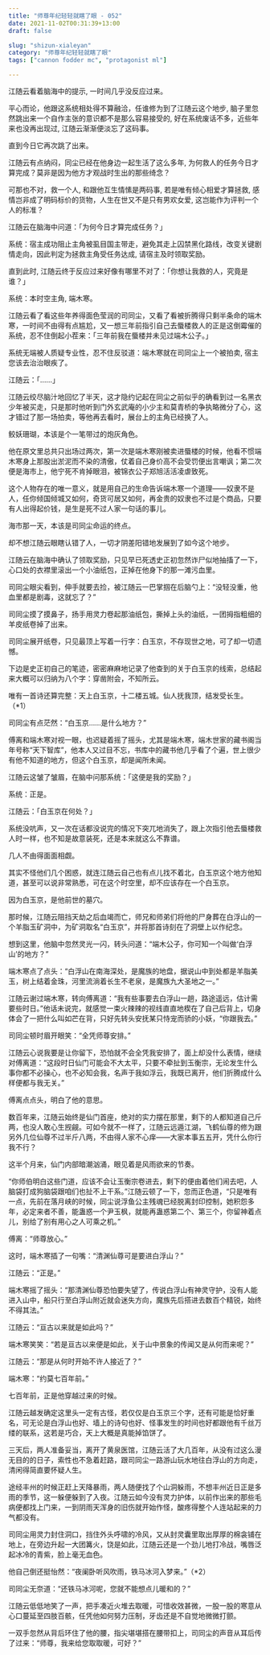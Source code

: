 ```yaml
---
title: "师尊年纪轻轻就瞎了眼 - 052"
date: 2021-11-02T00:31:39+13:00
draft: false

slug: "shizun-xialeyan"
category: "师尊年纪轻轻就瞎了眼"
tags: ["cannon fodder mc", "protagonist ml"]

---
```

江随云看着脑海中的提示, 一时间几乎没反应过来。

平心而论，他跟这系统相处得不算融洽，任谁修为到了江随云这个地步, 脑子里忽然跳出来一个自作主张的意识都不是那么容易接受的, 好在系统废话不多，近些年来也没再出现过, 江随云渐渐便淡忘了这码事。

直到今日它再次跳了出来。

江随云有点纳闷，同尘已经在他身边一起生活了这么多年, 为何救人的任务今日才算完成？莫非是因为他方才观战时生出的那些绮念？

可那也不对，救一个人, 和跟他互生情愫是两码事, 若是唯有倾心相爱才算拯救, 感情岂非成了明码标价的货物，人生在世又不是只有男欢女爱, 这岂能作为评判一个人的标准？

江随云在脑海中问道：「为何今日才算完成任务？」

系统：宿主成功阻止主角被虱目国主带走，避免其走上囚禁黑化路线，改变关键剧情走向，因此判定为拯救主角受任务达成, 请宿主及时领取奖励。

直到此时, 江随云终于反应过来好像有哪里不对了：「你想让我救的人，究竟是谁？」

系统：本时空主角, 端木寒。

江随云看了看这些年养得面色莹润的司同尘，又看了看被折腾得只剩半条命的端木寒，一时间不由得有点尴尬，又一想三年前指引自己去蜃楼救人的正是这倒霉催的系统，忍不住倒起小茬来：「三年前我在蜃楼并未见过端木公子。」

系统无端被人质疑专业性，忍不住反驳道：端木寒就在司同尘上一个被拍卖, 宿主您该去治治眼疾了。

江随云：「……」

江随云绞尽脑汁地回忆了半天，这才隐约记起在同尘之前似乎的确看到过一名黑衣少年被买走，只是那时他听到门外玄武庵的小少主和莫青桥的争执略微分了心，这才错过了那一场拍卖，等他再去看时，展台上的主角已经换了人。

鲛妖珊瑚，本该是个一笔带过的炮灰角色。

他在原文里总共只出场过两次，第一次是端木寒刚被卖进蜃楼的时候，他看不惯端木寒身上那股出淤泥而不染的清傲，仗着自己身价高不会受罚便出言嘲讽；第二次便是海市上，他宁死不肯掉眼泪，被锦衣公子郑旭活活凌虐致死。

这个人物存在的唯一意义，就是用自己的生命告诉端木寒一个道理——奴隶不是人，任你倾国倾城又如何，奇货可居又如何，再金贵的奴隶也不过是个商品，只要有人出得起价钱，是生是死不过人家一句话的事儿。

海市那一天，本该是司同尘命运的终点。

却不想江随云眼瞎认错了人，一切才阴差阳错地发展到了如今这个地步。

江随云在脑海中确认了领取奖励，只见早已死透史正初忽然诈尸似地抽搐了一下，心口处的衣襟里滚出一个小油纸包，正掉在他身下的那一滩污血里。

司同尘眼尖看到，伸手就要去捡，被江随云一巴掌掴在后脑勺上：“没轻没重，他血里都是剧毒，这就忘了？”

司同尘摸了摸鼻子，扬手用灵力卷起那油纸包，撕掉上头的油纸，一团拇指粗细的羊皮纸卷掉了出来。

司同尘展开纸卷，只见最顶上写着一行字：白玉京，不存现世之地，可了却一切遗憾。

下边是史正初自己的笔迹，密密麻麻地记录了他查到的关于白玉京的线索，总结起来大概可以归纳为八个字：穿凿附会，不知所云。

唯有一首诗还算完整：天上白玉京，十二楼五城。仙人抚我顶，结发受长生。（*1）

司同尘有点茫然：“白玉京……是什么地方？”

傅离和端木寒对视一眼，也迟疑着摇了摇头，尤其是端木寒，端木世家的藏书阁当年号称“天下智库”，他本人又过目不忘，书库中的藏书他几乎看了个遍，世上很少有他不知道的地方，但这个白玉京，却是闻所未闻。

江随云这皱了皱眉，在脑中问那系统：「这便是我的奖励？」

系统：正是。

江随云：「白玉京在何处？」

系统没吭声，又一次在话都没说完的情况下突兀地消失了，跟上次指引他去蜃楼救人时一样，也不知是故意装死，还是本来就这么不靠谱。

几人不由得面面相觑。

其实不怪他们几个困惑，就连江随云自己也有点儿找不着北，白玉京这个地方他知道，甚至可以说非常熟悉，可在这个时空里，却不应该存在一个白玉京。

因为白玉京，是他前世的墓穴。

那时候，江随云阻挡天劫之后血竭而亡，师兄和师弟们将他的尸身葬在白浮山的一个羊脂玉矿洞中，为矿洞取名“白玉京”，并将那首诗刻在了洞壁上以作纪念。

想到这里，他脑中忽然灵光一闪，转头问道：“端木公子，你可知一个叫做‘白浮山’的地方？”

端木寒点了点头：“白浮山在南海深处，是魔族的地盘，据说山中到处都是羊脂美玉，树上结着金珠，河里流淌着长生不老泉，是魔族九大圣地之一。”

江随云谢过端木寒，转向傅离道：“我有些事要去白浮山一趟，路途遥远，估计需要些时日。”他话未说完，就感觉一束火辣辣的视线直直地楔在了自己后背上，切身体会了一把什么叫如芒在背，只好先转头安抚某只恃宠而骄的小妖，“你跟我去。”

司同尘顿时眉开眼笑：“全凭师尊安排。”

江随云心说我要是让你留下，恐怕就不会全凭我安排了，面上却没什么表情，继续对傅离道：“这段时日仙门可能会不大太平，只要不牵扯到玉衡宗，无论发生什么事你都不必操心，也不必知会我，名声于我如浮云，我既已离开，他们折腾成什么样便都与我无关。”

傅离点点头，明白了他的意思。

数百年来，江随云始终是仙门首座，绝对的实力摆在那里，剩下的人都知道自己斤两，也没人敢心生觊觎。可如今就不一样了，江随云远遁江湖，飞鹤仙尊的修为跟另外几位仙尊不过半斤八两，不由得人家不心痒——大家本事五五开，凭什么你行我不行？

这半个月来，仙门内部暗潮汹涌，眼见着是风雨欲来的节奏。

“你师伯明白这些门道，应该不会让玉衡宗卷进去，剩下的便由着他们闹去吧，人脑袋打成狗脑袋跟咱们也扯不上干系。”江随云顿了一下，忽而正色道，“只是唯有一点，先前在落月峡的时候，同尘说浮鱼公主残魂已经脱离封印控制，她积怨多年，必定来者不善，能蛊惑一个尹玉枫，就能再蛊惑第二个、第三个，你留神着点儿，别给了别有用心之人可乘之机。”

傅离：“师尊放心。”

这时，端木寒插了一句嘴：“清渊仙尊可是要进白浮山？”

江随云：“正是。”

端木寒摇了摇头：“那清渊仙尊恐怕要失望了，传说白浮山有神灵守护，没有人能进入山中，船只行至白浮山附近就会迷失方向，魔族先后搭进去数百个精锐，始终不得其法。”

江随云：“亘古以来就是如此吗？”

端木寒笑笑：“若是亘古以来便是如此，关于山中景象的传闻又是从何而来呢？”

江随云：“那是从何时开始不许人接近了？”

端木寒：“约莫七百年前。”

七百年前，正是他穿越过来的时候。

江随云越发确定这里头一定有古怪，若仅仅是白玉京三个字，还有可能是恰好重名，可无论是白浮山也好、墙上的诗句也好、怪事发生的时间也好都跟他有千丝万缕的联系，这若是巧合，天上大概是真能掉馅饼了。

三天后，两人准备妥当，离开了黄泉医馆，江随云活了大几百年，从没有过这么漫无目的的日子，索性也不急着赶路，跟司同尘一路游山玩水地往白浮山的方向走，清闲得简直要怀疑人生。

途经丰州的时候正赶上天降暴雨，两人随便找了个山洞躲雨，不想丰州近日正是多雨的季节，这一躲便躲到了入夜。江随云如今没有灵力护体，以前作出来的那些毛病便都找上门来，一到阴雨天浑身的旧伤就开始作怪，酸疼得整个人连站起来的力气都没有。

司同尘用灵力封住洞口，挡住外头呼啸的冷风，又从封灵囊里取出厚厚的棉衾铺在地上，在旁边升起一大团篝火，饶是如此，江随云还是一个劲儿地打冷战，嘴唇泛起冰冷的青紫，脸上毫无血色。

他自己倒还挺怡然：“夜阑卧听风吹雨，铁马冰河入梦来。”（*2）

司同尘无奈道：“还铁马冰河呢，您就不能想点儿暖和的？”

江随云低低地笑了一声，把手凑近火堆去取暖，可惜收效甚微，一股一股的寒意从心口蔓延至四肢百骸，任凭他如何努力压制，牙齿还是不自觉地微微打颤。

一双手忽然从背后环住了他的腰，指尖堪堪搭在腰带扣上，司同尘的声音从耳后传了过来：“师尊，我来给您取取暖，可好？”
